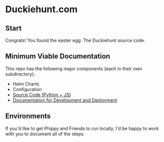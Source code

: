 # Duckiehunt.com

## Start

Congrats!  You found the easter egg:  The Duckiehunt source code.

## Minimum Viable Documentation

This repo has the following major components (each in their own subdirectory):

* Helm Charts
* Configuration
* [Source Code (Python + JS)](https://github.com/lastcoolnameleft/duckiehunt/tree/master/django)
* [Documentation for Development and Deployment](https://github.com/lastcoolnameleft/duckiehunt/tree/master/docs)

## Environments

If you'd like to get Phippy and Friends to run locally, I'd be happy to work with you to document all of the steps.
